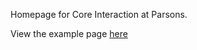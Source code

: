 Homepage for Core Interaction at Parsons.  

View the example page [here](https://bryantwells.github.io/core-interaction/lectures)